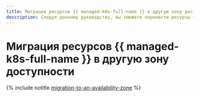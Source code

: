 ```yaml
---
title: Миграция ресурсов {{ managed-k8s-full-name }} в другую зону доступности
description: Следуя данному руководству, вы сможете перенести ресурсы {{ managed-k8s-name }} в другую зону доступности.
---
```


# Миграция ресурсов {{ managed-k8s-full-name }} в другую зону доступности

{% include notitle [migration-to-an-availability-zone](../../_tutorials/k8s/migration-to-an-availability-zone.md) %}